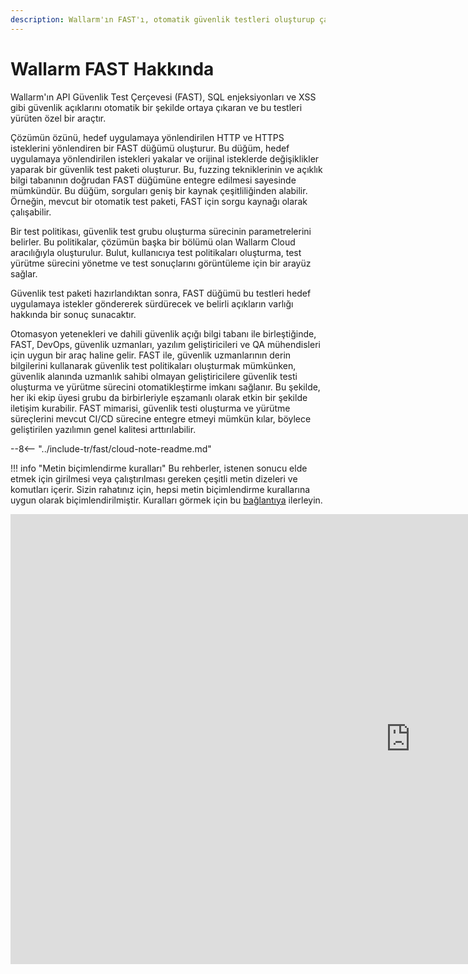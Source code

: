 ```yaml
---
description: Wallarm'ın FAST'ı, otomatik güvenlik testleri oluşturup çalıştırarak web uygulamalarındaki güvenlik açıklarını belirleyen özel olarak üretilmiş bir araçtır.
---
```


[link-sozlesmeler]:      agreements.md

#   Wallarm FAST Hakkında

Wallarm'ın API Güvenlik Test Çerçevesi (FAST), SQL enjeksiyonları ve XSS gibi güvenlik açıklarını otomatik bir şekilde ortaya çıkaran ve bu testleri yürüten özel bir araçtır.

Çözümün özünü, hedef uygulamaya yönlendirilen HTTP ve HTTPS isteklerini yönlendiren bir FAST düğümü oluşturur. Bu düğüm, hedef uygulamaya yönlendirilen istekleri yakalar ve orijinal isteklerde değişiklikler yaparak bir güvenlik test paketi oluşturur. Bu, fuzzing tekniklerinin ve açıklık bilgi tabanının doğrudan FAST düğümüne entegre edilmesi sayesinde mümkündür. Bu düğüm, sorguları geniş bir kaynak çeşitliliğinden alabilir. Örneğin, mevcut bir otomatik test paketi, FAST için sorgu kaynağı olarak çalışabilir.

Bir test politikası, güvenlik test grubu oluşturma sürecinin parametrelerini belirler. Bu politikalar, çözümün başka bir bölümü olan Wallarm Cloud aracılığıyla oluşturulur. Bulut, kullanıcıya test politikaları oluşturma, test yürütme sürecini yönetme ve test sonuçlarını görüntüleme için bir arayüz sağlar.

Güvenlik test paketi hazırlandıktan sonra, FAST düğümü bu testleri hedef uygulamaya istekler göndererek sürdürecek ve belirli açıkların varlığı hakkında bir sonuç sunacaktır.

Otomasyon yetenekleri ve dahili güvenlik açığı bilgi tabanı ile birleştiğinde, FAST, DevOps, güvenlik uzmanları, yazılım geliştiricileri ve QA mühendisleri için uygun bir araç haline gelir. FAST ile, güvenlik uzmanlarının derin bilgilerini kullanarak güvenlik test politikaları oluşturmak mümkünken, güvenlik alanında uzmanlık sahibi olmayan geliştiricilere güvenlik testi oluşturma ve yürütme sürecini otomatikleştirme imkanı sağlanır. Bu şekilde, her iki ekip üyesi grubu da birbirleriyle eşzamanlı olarak etkin bir şekilde iletişim kurabilir. FAST mimarisi, güvenlik testi oluşturma ve yürütme süreçlerini mevcut CI/CD sürecine entegre etmeyi mümkün kılar, böylece geliştirilen yazılımın genel kalitesi arttırılabilir.

--8<-- "../include-tr/fast/cloud-note-readme.md"

!!! info "Metin biçimlendirme kuralları"
    Bu rehberler, istenen sonucu elde etmek için girilmesi veya çalıştırılması gereken çeşitli metin dizeleri ve komutları içerir. Sizin rahatınız için, hepsi metin biçimlendirme kurallarına uygun olarak biçimlendirilmiştir. Kuralları görmek için bu [bağlantıya][link-sozlesmeler] ilerleyin.

<div class="video-wrapper">
  <iframe width="1280" height="720" src="https://www.youtube.com/embed/Me4o4v7dPyM" frameborder="0" allow="accelerometer; autoplay; encrypted-media; gyroscope; picture-in-picture" allowfullscreen></iframe>
</div>